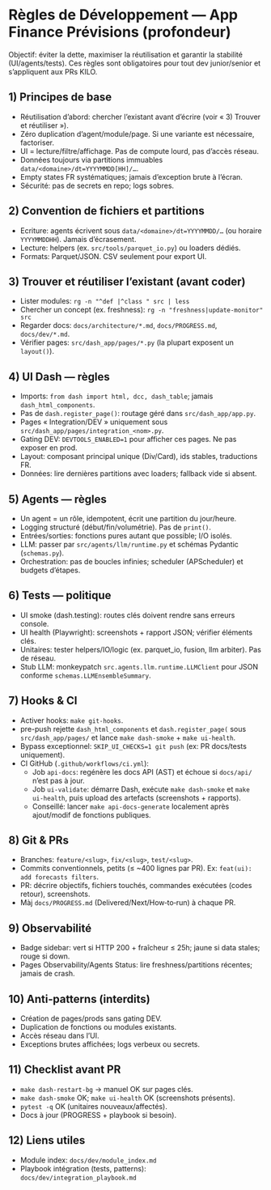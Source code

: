 # Règles de Développement — App Finance Prévisions (profondeur)

Objectif: éviter la dette, maximiser la réutilisation et garantir la stabilité (UI/agents/tests). Ces règles sont obligatoires pour tout dev junior/senior et s’appliquent aux PRs KILO.

## 1) Principes de base
- Réutilisation d’abord: chercher l’existant avant d’écrire (voir « 3) Trouver et réutiliser »).
- Zéro duplication d’agent/module/page. Si une variante est nécessaire, factoriser.
- UI = lecture/filtre/affichage. Pas de compute lourd, pas d’accès réseau.
- Données toujours via partitions immuables `data/<domaine>/dt=YYYYMMDD[HH]/…`.
- Empty states FR systématiques; jamais d’exception brute à l’écran.
- Sécurité: pas de secrets en repo; logs sobres.

## 2) Convention de fichiers et partitions
- Ecriture: agents écrivent sous `data/<domaine>/dt=YYYYMMDD/…` (ou horaire `YYYYMMDDHH`). Jamais d’écrasement.
- Lecture: helpers (ex. `src/tools/parquet_io.py`) ou loaders dédiés.
- Formats: Parquet/JSON. CSV seulement pour export UI.

## 3) Trouver et réutiliser l’existant (avant coder)
- Lister modules: `rg -n "^def |^class " src | less`
- Chercher un concept (ex. freshness): `rg -n "freshness|update-monitor" src`
- Regarder docs: `docs/architecture/*.md`, `docs/PROGRESS.md`, `docs/dev/*.md`.
- Vérifier pages: `src/dash_app/pages/*.py` (la plupart exposent un `layout()`).

## 4) UI Dash — règles
- Imports: `from dash import html, dcc, dash_table`; jamais `dash_html_components`.
- Pas de `dash.register_page()`: routage géré dans `src/dash_app/app.py`.
- Pages « Integration/DEV » uniquement sous `src/dash_app/pages/integration_<nom>.py`.
- Gating DEV: `DEVTOOLS_ENABLED=1` pour afficher ces pages. Ne pas exposer en prod.
- Layout: composant principal unique (Div/Card), ids stables, traductions FR.
- Données: lire dernières partitions avec loaders; fallback vide si absent.

## 5) Agents — règles
- Un agent = un rôle, idempotent, écrit une partition du jour/heure.
- Logging structuré (début/fin/volumétrie). Pas de `print()`.
- Entrées/sorties: fonctions pures autant que possible; I/O isolés.
- LLM: passer par `src/agents/llm/runtime.py` et schémas Pydantic (`schemas.py`).
- Orchestration: pas de boucles infinies; scheduler (APScheduler) et budgets d’étapes.

## 6) Tests — politique
- UI smoke (dash.testing): routes clés doivent rendre sans erreurs console.
- UI health (Playwright): screenshots + rapport JSON; vérifier éléments clés.
- Unitaires: tester helpers/IO/logic (ex. parquet_io, fusion, llm arbiter). Pas de réseau.
- Stub LLM: monkeypatch `src.agents.llm.runtime.LLMClient` pour JSON conforme `schemas.LLMEnsembleSummary`.

## 7) Hooks & CI
- Activer hooks: `make git-hooks`.
- pre-push rejette `dash_html_components` et `dash.register_page(` sous `src/dash_app/pages/` et lance `make dash-smoke` + `make ui-health`.
- Bypass exceptionnel: `SKIP_UI_CHECKS=1 git push` (ex: PR docs/tests uniquement).
- CI GitHub (`.github/workflows/ci.yml`):
  - Job `api-docs`: regénère les docs API (AST) et échoue si `docs/api/` n’est pas à jour.
  - Job `ui-validate`: démarre Dash, exécute `make dash-smoke` et `make ui-health`, puis upload des artefacts (screenshots + rapports).
  - Conseillé: lancer `make api-docs-generate` localement après ajout/modif de fonctions publiques.

## 8) Git & PRs
- Branches: `feature/<slug>`, `fix/<slug>`, `test/<slug>`.
- Commits conventionnels, petits (≤ ~400 lignes par PR). Ex: `feat(ui): add forecasts filters`.
- PR: décrire objectifs, fichiers touchés, commandes exécutées (codes retour), screenshots.
- Màj `docs/PROGRESS.md` (Delivered/Next/How‑to‑run) à chaque PR.

## 9) Observabilité
- Badge sidebar: vert si HTTP 200 + fraîcheur ≤ 25h; jaune si data stales; rouge si down.
- Pages Observability/Agents Status: lire freshness/partitions récentes; jamais de crash.

## 10) Anti‑patterns (interdits)
- Création de pages/prods sans gating DEV.
- Duplication de fonctions ou modules existants.
- Accès réseau dans l’UI.
- Exceptions brutes affichées; logs verbeux ou secrets.

## 11) Checklist avant PR
- `make dash-restart-bg` → manuel OK sur pages clés.
- `make dash-smoke` OK; `make ui-health` OK (screenshots présents).
- `pytest -q` OK (unitaires nouveaux/affectés).
- Docs à jour (PROGRESS + playbook si besoin).

## 12) Liens utiles
- Module index: `docs/dev/module_index.md`
- Playbook intégration (tests, patterns): `docs/dev/integration_playbook.md`
